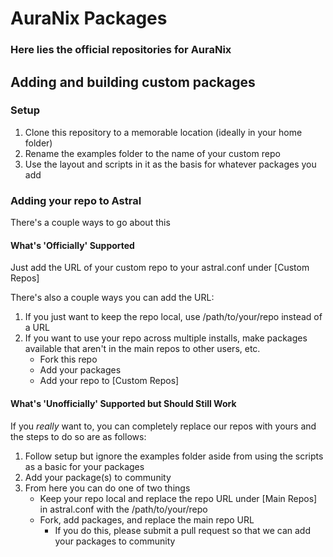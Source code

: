 # AuraNix Packages

### Here lies the official repositories for AuraNix

## Adding and building custom packages
### Setup

1. Clone this repository to a memorable location (ideally in your home folder)
2. Rename the examples folder to the name of your custom repo
3. Use the layout and scripts in it as the basis for whatever packages you add

### Adding your repo to Astral

There's a couple ways to go about this

#### What's 'Officially' Supported
Just add the URL of your custom repo to your astral.conf under [Custom Repos]

There's also a couple ways you can add the URL:

1. If you just want to keep the repo local, use /path/to/your/repo instead of a URL
2. If you want to use your repo across multiple installs, make packages available that aren't in the main repos to other users, etc.
    * Fork this repo
    * Add your packages
    * Add your repo to [Custom Repos]

#### What's 'Unofficially' Supported but Should Still Work
If you *really* want to, you can completely replace our repos with yours and the steps to do so are as follows:

1. Follow setup but ignore the examples folder aside from using the scripts as a basic for your packages
2. Add your package(s) to community
3. From here you can do one of two things
    * Keep your repo local and replace the repo URL under [Main Repos] in astral.conf with the /path/to/your/repo
    * Fork, add packages, and replace the main repo URL
        * If you do this, please submit a pull request so that we can add your packages to community